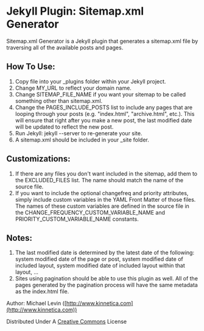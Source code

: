 Jekyll Plugin: Sitemap.xml Generator
====================================

Sitemap.xml Generator is a Jekyll plugin that generates a sitemap.xml file by traversing all of the available posts and pages.

How To Use:
-----------
1. Copy file into your _plugins folder within your Jekyll project.
2. Change MY_URL to reflect your domain name.
3. Change SITEMAP_FILE_NAME if you want your sitemap to be called something other than sitemap.xml.
4. Change the PAGES_INCLUDE_POSTS list to include any pages that are looping through your posts (e.g. "index.html", "archive.html", etc.). This will ensure that right after you make a new post, the last modified date will be updated to reflect the new post.
5. Run Jekyll: jekyll --server to re-generate your site.
6. A sitemap.xml should be included in your _site folder.

Customizations:
---------------
1. If there are any files you don't want included in the sitemap, add them to the EXCLUDED_FILES list. The name should match the name of the source file.
2. If you want to include the optional changefreq and priority attributes, simply include custom variables in the YAML Front Matter of those files. The names of these custom variables are defined in the source file in the CHANGE_FREQUENCY_CUSTOM_VARIABLE_NAME and PRIORITY_CUSTOM_VARIABLE_NAME constants.

Notes:
------
1. The last modified date is determined by the latest date of the following: system modified date of the page or post, system modified date of included layout, system modified date of included layout within that layout, ...
2. Sites using pagination should be able to use this plugin as well. All of the pages generated by the pagination process will have the same metadata as the index.html file.

Author: Michael Levin ([http://www.kinnetica.com](http://www.kinnetica.com))

Distributed Under A [Creative Commons](http://creativecommons.org/licenses/by/3.0/) License